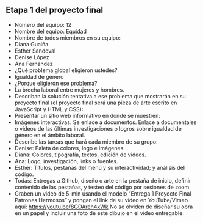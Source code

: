 ## Etapa 1 del proyecto final

- Número del equipo: 12
- Nombre del equipo: Equidad
- Nombre de todos miembros en su equipo:
-  Diana Guaiña
-  Esther Sandoval
-  Denise López
-  Ana Fernández
- ¿Qué problema global eligieron ustedes?
-  Igualdad de género
- ¿Porque eligieron ese problema? 
-  La brecha laboral  entre mujeres y hombres.
- Describan la solución tentativa a ese problema que mostrarán en su proyecto final (el proyecto final será una pieza de arte escrito en JavaScript y HTML y CSS):
-  Presentar un sitio web informativo en donde se muestren:
-   Imágenes interactivas.
Se enlace a documentos.
Enlace a documentales o videos de las últimas investigaciones o logros sobre igualdad de género en el ámbito laboral. 
- Describe las tareas que hará cada miembro de su grupo:  
-  Denise: Paleta de colores, logo e imágenes.
-   Diana:  Colores, tipografía, textos, edición de videos.
-   Ana: Logo, investigación, links o fuentes.
-    Esther:  Títulos, pestañas del menú y su interactividad; y análisis del código.
-    Todas:  Entregas a Github, diseño o arte en la pestaña de inicio, definir contenido de las pestañas, y testeo del código por sesiones de zoom.
- Graben un video de 5-min usando el modelo “Entrega 1 Proyecto Final Patrones Hermosos” y pongan el link de su vídeo en YouTube/Vimeo aquí:
https://youtu.be/8GOAreh4xWk
No se olviden de diseñar su obra en un papel y incluir una foto de este dibujo en el vídeo entregable.
